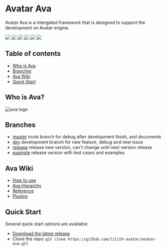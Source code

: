 # Avatar Ava
Avatar Ava is a intergated framework that is designed to support the development on Avatar engine.

[![](https://img.shields.io/badge/-DaVinci-MediumPurple)](http://api.projectdavinci.com/)
[![](https://img.shields.io/badge/-framework-brightgreen)](https://github.com/lilith-avatar/avatar-ava)
[![](https://img.shields.io/badge/-Ava-ff69b4)](https://github.com/lilith-avatar/avatar-ava/wiki)
[![](https://img.shields.io/badge/-wiki-DeepSkyBlue)](https://github.com/lilith-avatar/avatar-ava/wiki)
[![](https://img.shields.io/badge/-api%20plugin-9cf)](https://github.com/lilith-avatar/davinci-api-wrap)
[![](https://img.shields.io/badge/Last%20release-v1.0-Tan)](https://github.com/lilith-avatar/avatar-ava/releases)

## Table of contents

* [Who is Ava](#who-is-ava?)
* [Brancher](#branches)
* [Ava Wiki](#ava-wiki)
* [Quick Start](#quick-start)


## Who is Ava? 
![ava logo](https://i.pinimg.com/564x/f1/af/3d/f1af3d3db9c5711dda1d29a585c3bf03.jpg "ava: blessed, beautiful")

## Branches
* [master](https://github.com/lilith-avatar/avatar-ava) trunk branch for debug after development finish, and documents 
* [dev](https://github.com/lilith-avatar/avatar-ava/tree/dev) development branch for new feature, debug and new issue
* [release](https://github.com/lilith-avatar/avatar-ava/tree/release) release new version, can't change until next version release
* [example](https://github.com/lilith-avatar/avatar-ava/tree/example) release version with test cases and examples

## Ava Wiki
* [How to use](https://github.com/lilith-avatar/avatar-ava/wiki/Get-Started)
* [Ava Hierarchy](https://github.com/lilith-avatar/avatar-ava/wiki/Hierarchy)
* [Reference](https://github.com/lilith-avatar/avatar-ava/wiki/Reference)
* [Plugins](https://github.com/lilith-avatar/avatar-ava/wiki/Plugins)

## Quick Start
Several quick start options are available:

 * [Download the latest release](https://github.com/lilith-avatar/avatar-ava/releases)
 * Clone the repo: `git clone https://github.com/lilith-avatar/avatar-ava.git`

